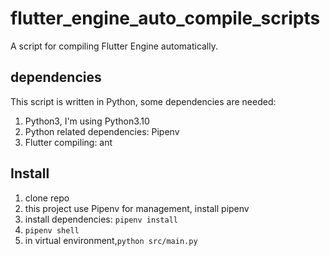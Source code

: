 # flutter_engine_auto_compile_scripts
A script for compiling Flutter Engine automatically.

## dependencies

This script is written in Python, some dependencies are needed:

1. Python3, I'm using Python3.10
2. Python related dependencies: Pipenv
3. Flutter compiling: ant

## Install

1. clone repo
2. this project use Pipenv for management, install pipenv
3. install dependencies: `pipenv install`
4. `pipenv shell`
5. in virtual environment,`python src/main.py`

